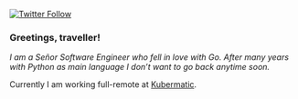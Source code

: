 [![Twitter Follow](https://img.shields.io/twitter/follow/dermorz?style=social)](https://twitter.com/intent/follow?screen_name=dermorz)

### Greetings, traveller!

*I am a Señor Software Engineer who fell in love with Go. After many years
with Python as main language I don’t want to go back anytime soon.*

Currently I am working full-remote at [Kubermatic](https://www.kubermatic.com/).
